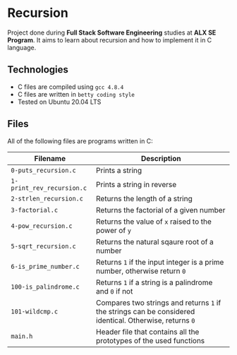 # Recursion
Project done during **Full Stack Software Engineering** studies at **ALX SE Program**. It aims to learn about recursion and how to implement it in C language.

## Technologies
* C files are compiled using `gcc 4.8.4`
* C files are written in `betty coding style`
* Tested on Ubuntu 20.04 LTS

## Files
All of the following files are programs written in C:

|Filename	| Description |
|----------|-------------|
|`0-puts_recursion.c` |	Prints a string |
|`1-print_rev_recursion.c` | Prints a string in reverse |
|`2-strlen_recursion.c` |	Returns the length of a string |
|`3-factorial.c` |	Returns the factorial of a given number |
|`4-pow_recursion.c` |	Returns the value of `x` raised to the power of `y` |
|`5-sqrt_recursion.c` |	Returns the natural sqaure root of a number |
|`6-is_prime_number.c` |	Returns `1` if the input integer is a prime number, otherwise return `0` |
|`100-is_palindrome.c` |	Returns `1` if a string is a palindrome and `0` if not |
|`101-wildcmp.c` |	Compares two strings and returns `1` if the strings can be considered identical. Otherwise, returns `0` |
| `main.h` | Header file that contains all the prototypes of the used functions |
